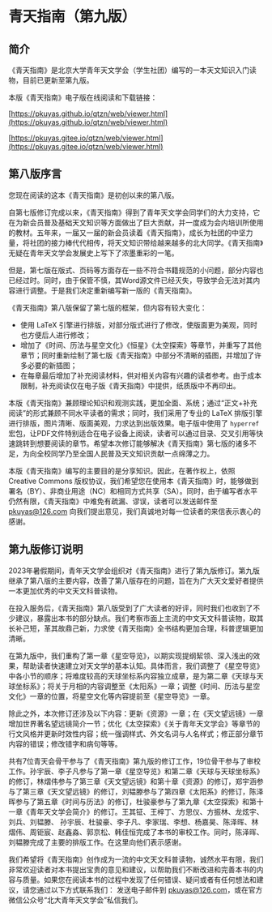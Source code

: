 # 青天指南（第九版）

## 简介

《青天指南》是北京大学青年天文学会（学生社团）编写的一本天文知识入门读物，目前已更新至第九版。

本版《青天指南》电子版在线阅读和下载链接：

[https://pkuyas.github.io/qtzn/web/viewer.html](https://pkuyas.github.io/qtzn/web/viewer.html) 

[https://pkuyas.gitee.io/qtzn/web/viewer.html](https://pkuyas.gitee.io/qtzn/web/viewer.html)


## 第八版序言

您现在阅读的这本《青天指南》是初创以来的第八版。

自第七版修订完成以来，《青天指南》得到了青年天文学会同学们的大力支持，它在为新会员普及基础天文知识等方面做出了巨大贡献，并一度成为会内培训所使用的教材。五年来，一届又一届的新会员读着《青天指南》，成长为社团的中坚力量，将社团的接力棒代代相传，将天文知识带给越来越多的北大同学。《青天指南》无疑在青年天文学会发展史上写下了浓墨重彩的一笔。

但是，第七版在版式、页码等方面存在一些不符合书籍规范的小问题，部分内容也已经过时。同时，由于保管不慎，其Word源文件已经灭失，导致学会无法对其内容进行调整。于是我们决定重新编写新一版的《青天指南》。

《青天指南》第八版保留了第七版的框架，但内容有较大变化：

- 使用 LaTeX  引擎进行排版，对部分版式进行了修改，使版面更为美观，同时也方便后人进行修改；
- 增加了《时间、历法与星空文化》《恒星》《太空探索》等章节，并重写了其他章节；同时重新绘制了第七版《青天指南》中部分不清晰的插图，并增加了许多必要的新插图；
- 在每章最后增加了补充阅读材料，供对相关内容有兴趣的读者参考。由于成本限制，补充阅读仅在电子版《青天指南》中提供，纸质版中不再印出。

本版《青天指南》兼顾理论知识和观测实践，更加全面、系统；通过“正文+补充阅读”的形式兼顾不同水平读者的需求；同时，我们采用了专业的 LaTeX 排版引擎进行排版，图片清晰、版面美观，力求达到出版效果。电子版中使用了 `hyperref` 宏包，让PDF文件特别适合在电子设备上阅读，读者可以通过目录、交叉引用等快速跳转到想要阅读的章节。希望本次修订能够解决《青天指南》第七版的诸多不足，为向全校同学乃至全国人民普及天文知识贡献一点绵薄之力。

本版《青天指南》编写的主要目的是分享知识。因此，在著作权上，依照 Creative Commons 版权协议，我们希望您在使用本《青天指南》时，能够做到署名（BY）、非商业用途（NC）和相同方式共享（SA）。同时，由于编写者水平仍然有限，《青天指南》中难免有疏漏、谬误，读者可以发送邮件至 [pkuyas@126.com](mailto:pkuyas@126.com) 向我们提出意见，我们真诚地对每一位读者的来信表示衷心的感谢。

## 第九版修订说明

2023年暑假期间，青年天文学会组织对《青天指南》进行了第九版修订。第九版继承了第八版的主要内容，改善了第八版存在的问题，旨在为广大天文爱好者提供一本更加优秀的中文天文科普读物。

在投入服务后，《青天指南》第八版受到了广大读者的好评，同时我们也收到了不少建议，暴露出本书的部分缺点。我们考察市面上主流的中文天文科普读物，取其长补己短，革其故鼎己新，力求使《青天指南》全书结构更加合理，科普逻辑更加清晰。

在第九版中，我们重构了第一章《星空导览》，以期实现提纲絜领、深入浅出的效果，帮助读者快速建立对天文学的基本认知。具体而言，我们调整了《星空导览》中各小节的顺序；将难度较高的天球坐标系内容独立成章，是为第二章《天球与天球坐标系》；将关于月相的内容调整至《太阳系》一章；调整《时间、历法与星空文化》一章的位置，将星空文化等内容提前至《星空导览》一章。

除此之外，本次修订还涉及以下内容：更新《资源》一章；在《天文望远镜》一章增加世界著名望远镜简介一节；优化《太空探索》《关于青年天文学会》等章节的行文风格并更新时效性内容；统一强调样式、外文名词与人名样式；修正部分章节内容的错误；修改错字和病句等等。

共有7位青天会骨干参与了《青天指南》第九版的修订工作，19位骨干参与了审校工作。孙宇辰、李子凡参与了第一章《星空导览》和第二章《天球与天球坐标系》的修订，林熠伟参与了第三章《天文望远镜》和第十章《资源》的修订，郑宇涵参与了第三章《天文望远镜》的修订，刘韫滕参与了第四章《太阳系》的修订，陈泽晖参与了第五章《时间与历法》的修订，杜骏豪参与了第九章《太空探索》和第十一章《青年天文学会简介》的修订。王其钲、王梓丁、方思仪、方振林、龙炫宇、刘兵、刘韫滕、
孙宇辰、杜骏豪、李子凡、李家瑞、李想、杨嘉昊、陈泽晖、林熠伟、周钜宸、赵鑫淼、郭京松、韩佳恒完成了本书的审校工作。同时，陈泽晖、刘韫滕完成了主要的排版工作。在这里向他们表示感谢。

我们希望将《青天指南》创作成为一流的中文天文科普读物，诚然水平有限，我们非常欢迎读者对本书提出宝贵的意见和建议，以帮助我们不断改进和完善本书的内容与质量。如果您在阅读本书的过程中发现了任何错误、疑问或者有任何想法和建议，请您通过以下方式联系我们：
发送电子邮件到 pkuyas@126.com，或在官方微信公众号“北大青年天文学会”私信我们。
